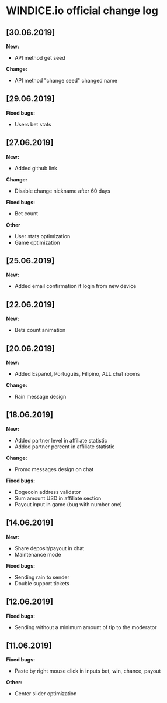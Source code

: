 # WINDICE.io official change log

## [30.06.2019]

**New:**
- API method get seed

**Change:**
- API method "change seed" changed name

## [29.06.2019]

**Fixed bugs:**
- Users bet stats

## [27.06.2019]

**New:**
- Added github link

**Change:**
- Disable change nickname after 60 days

**Fixed bugs:**
- Bet count

**Other**
- User stats optimization
- Game optimization

## [25.06.2019]

**New:**
- Added email confirmation if login from new device

## [22.06.2019]

**New:**
- Bets count animation

## [20.06.2019]

**New:**
- Added Español, Português, Filipino, ALL chat rooms

**Change:**
- Rain message design

## [18.06.2019]

**New:**
- Added partner level in affiliate statistic
- Added partner percent in affiliate statistic

**Change:**
- Promo messages design on chat

**Fixed bugs:**
- Dogecoin address validator
- Sum amount USD in affiliate section
- Payout input in game (bug with number one)

## [14.06.2019]

**New:**
- Share deposit/payout in chat
- Maintenance mode

**Fixed bugs:**
- Sending rain to sender
- Double support tickets

## [12.06.2019]

**Fixed bugs:**
- Sending without a minimum amount of tip to the moderator

## [11.06.2019]

**Fixed bugs:**
- Paste by right mouse click in inputs bet, win, chance, payout

**Other:**
- Center slider optimization
